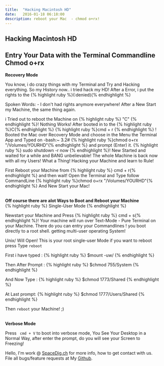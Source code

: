 ```yaml
---
title:  "Hacking Macintosh HD"
date:   2016-01-18 06:18:00
description: reboot your Mac  - chmod o+rx!
---
```


<h2 class="section-heading"> Hacking Macintosh HD </h2>
<h2 class="section-heading">Entry Your Data with the Terminal Commandline Chmod o+rx</h2>



<strong> Recovery Mode </strong>

You know, i do crazy things with my Terminal and Try and Hacking everything.
So my History now.. i tried hack my HD! After a Error, i put the rights to the {% highlight ruby %}(:denied){% endhighlight %}

Spoken Words: - I don't had rights anymore everywhere! After a New Start my Machine, the same thing again. 

i Tried out to reboot the Machine on {% highlight ruby %} "C" {% endhighlight %}! Nothing Works! After booted in to the {% highlight ruby %}C{% endhighlight %}
{% highlight ruby %}cmd + r {% endhighlight %} ! Booted the Mac over Recovery Mode and choose in the Menu the Terminal App and Typed on -bash:~ 3.2# {% highlight ruby %}chmod o+rx "/Volumes/YOURHD"{% endhighlight %} and prompt (Enter) it. {% highlight ruby %} sudo shutdown -r now {% endhighlight %}! New Started and waited for a while
and BANG unbelievable! The whole Machine is back now with all my Users! What a Thing! Hacking your Machine and learn to Rule!


First Reboot your Machine from {% highlight ruby %} cmd + r{% endhighlight %}   and then wait!
Open the Terminal and Type follow CommandLine {% highlight ruby %}chmod o+rx "/Volumes/YOURHD"{% endhighlight %}
And New Start your Mac!

<br>
<strong> Off course there are alot Ways to Boot and Reboot your Machine </strong>

<br>
{% highlight ruby %}
Single-User Mode 
{% endhighlight %}



Newstart your Machine and Press {% highlight ruby %}
cmd + s{% endhighlight %}! Your machine will run over Text-Mode - Pure Terminal on your Machine.
There do you can entry your Commandlines ! you boot directly to a root shell. getting multi-user operating System!

Unix/ Will Open! This is your root single-user Mode if you want to reboot press Type
<code>reboot</code>

First i have typed :
{% highlight ruby %}
$mount -uw/ 
{% endhighlight %}

Then After Prompt :
{% highlight ruby %}
$chmod 755/System
{% endhighlight %}

And Now Type :
{% highlight ruby %}
$chmod 1773/Shared
{% endhighlight %}

At Last prompt: 
{% highlight ruby %}
$chmod 1777/Users/Shared
{% endhighlight %}


Then <code>reboot</code> your Machine! ;)

<br>
<strong> Verbose Mode </strong>

Press <code> cmd + V</code> to boot into verbose mode, You See Your Desktop in a Normal Way, after enter the prompt, do you will see your Screen to Freezing!





 Hello, I'm work @ [SpaceDig.ch][spacedig] for more info, how to get contact with us. File all bugs/feature requests at My  [Github][jekyll-gh].

[jekyll-gh]: https://github.com/spaceg
[spacedig]:    http://spacedig.ch
